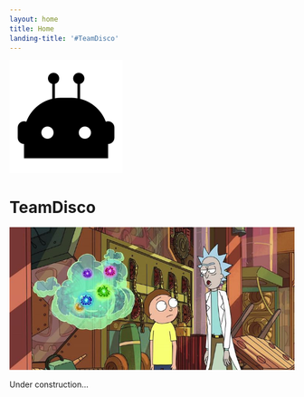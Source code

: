 ```yaml
---
layout: home
title: Home
landing-title: '#TeamDisco'
---
```


<div class="gap center" markdown="1">

<img src="/assets/images/bot.svg" class="big" />

# TeamDisco

</div>

<img src="/assets/images/more-are-coming.jpg" class="big" />

Under construction...
